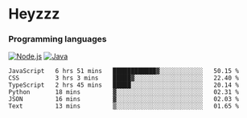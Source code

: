 # Heyzzz  

### Programming languages  

[![Node.js](https://img.shields.io/badge/-Node.js-262626?style=for-the-badge)](https://nodejs.org)
[![Java](https://img.shields.io/badge/-Java-262626?style=for-the-badge)](https://java.com)

<!--START_SECTION:waka-->

```text
JavaScript   6 hrs 51 mins   ████████████▓░░░░░░░░░░░░   50.15 %
CSS          3 hrs 3 mins    █████▓░░░░░░░░░░░░░░░░░░░   22.40 %
TypeScript   2 hrs 45 mins   █████░░░░░░░░░░░░░░░░░░░░   20.14 %
Python       18 mins         ▓░░░░░░░░░░░░░░░░░░░░░░░░   02.31 %
JSON         16 mins         ▓░░░░░░░░░░░░░░░░░░░░░░░░   02.03 %
Text         13 mins         ▒░░░░░░░░░░░░░░░░░░░░░░░░   01.65 %
```

<!--END_SECTION:waka-->
